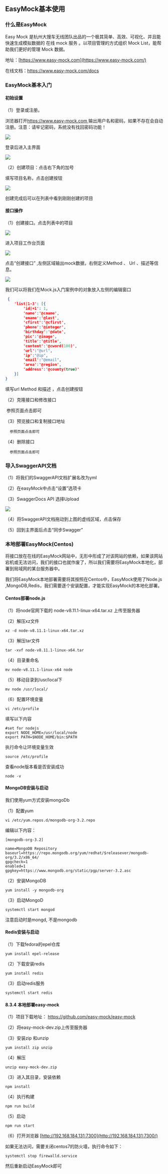 ## EasyMock基本使用

### 什么是EasyMock
Easy Mock 是杭州大搜车无线团队出品的一个极其简单、高效、可视化、并且能快速生成模拟数据的 在线 mock 服务 。以项目管理的方式组织 Mock List，能帮助我们更好的管理 Mock 数据。

地址：[https://www.easy-mock.com](https://www.easy-mock.com/)

在线文档：<https://www.easy-mock.com/docs>

### EasyMock基本入门
#### 初始设置

（1）登录或注册。

浏览器打开[https://www.easy-mock.com ](https://www.easy-mock.com/)输出用户名和密码，如果不存在会自动注册。注意：请牢记密码，系统没有找回密码功能！

![](assets/markdown-img-paste-20200124201218799.png)

登录后进入主界面

![](assets/markdown-img-paste-20200124201249333.png)

（2）创建项目：点击右下角的加号

填写项目名称，点击创建按钮

![](assets/markdown-img-paste-20200124201405979.png)

 创建完成后可以在列表中看到刚刚创建的项目

#### 接口操作

（1）创建接口。点击列表中的项目

![](assets/markdown-img-paste-20200124201509655.png)

进入项目工作台页面

![](assets/markdown-img-paste-20200124201534914.png)

点击“创建接口” ,左侧区域输出mock数据，右侧定义Method 、 Url 、描述等信息。

![](assets/markdown-img-paste-20200124201744876.png)

我们可以将我们在Mock.js入门案例中的对象放入左侧的编辑窗口

```json
 {
    'list|1-3': [{  
        'id|+1': 1,
        'name':'@cname',
        'ename':'@last',
        'cfirst':'@cfirst',
        'phone':'@integer',
        'birthday':'@date',
        'pic':'@image',
        'title':'@title',
        'content':'@cword(100)',
        'url':"@url",
        'ip':"@ip",
        'email':"@email",
        'area':'@region',
        'address':'@county(true)'
    }]
}
```

填写url	Method 和描述 ，点击创建按钮

（2）克隆接口和修改接口

​       参照页面点击即可

（3）预览接口和复制接口地址

 	  参照页面点击即可

（4）删除接口

 	  参照页面点击即可

### 导入SwaggerAPI文档
（1）将我们的SwaggerAPI文档扩展名改为yml

（2）在easyMock中点击“设置”选项卡

（3）SwaggerDocs API 选择Upload

![](assets/markdown-img-paste-20200124202051808.png)

（4）将SwaggerAPI文档拖动到上图的虚线区域，点击保存

（5）回到主界面后点击“同步Swagger”

### 本地部署EasyMock(Centos)
将接口放在在线的EasyMock网站中，无形中形成了对该网站的依赖，如果该网站宕机或无法访问，我们的接口也就作废了，所以我们需要将EasyMock本地化，部署到局域网的某台服务器中。

我们将EasyMock本地部署需要将其按照在Centos中，EasyMock使用了Node.js ,MongoDB,Redis，我们需要逐个安装配置，才能实现EasyMock的本地化部署。

#### Centos部署node.js

（1）将node官网下载的 node-v8.11.1-linux-x64.tar.xz 上传至服务器

（2）解压xz文件		

```shell
xz ‐d node‐v8.11.1‐linux‐x64.tar.xz
```

（3）解压tar文件

```shell
tar ‐xvf node‐v8.11.1‐linux‐x64.tar
```

（4）目录重命名

```shell
mv node‐v8.11.1‐linux‐x64 node
```

（5）移动目录到/usr/local下

```shell
mv node /usr/local/
```

（6）配置环境变量

```shell
vi /etc/profile
```

填写以下内容

```shell
#set for nodejs 
export NODE_HOME=/usr/local/node 
export PATH=$NODE_HOME/bin:$PATH
```

执行命令让环境变量生效

```shell
source /etc/profile
```

查看node版本看是否安装成功

```shell
node ‐v
```



#### MongoDB安装与启动

我们使用yum方式安装mongoDb

（1）配置yum

```shell
vi /etc/yum.repos.d/mongodb‐org‐3.2.repo
```

编辑以下内容：

```shell
[mongodb‐org‐3.2] 

name=MongoDB Repository 
baseurl=https://repo.mongodb.org/yum/redhat/$releasever/mongodb‐org/3.2/x86_64/
gpgcheck=1
enabled=1
gpgkey=https://www.mongodb.org/static/pgp/server‐3.2.asc
```

（2）安装MongoDB

```shell
yum install ‐y mongodb‐org
```

（3）启动MongoD

```shell
systemctl start mongod
```

注意启动时是mongd, 不是mongodb

#### Redis安装与启动

（1）下载fedora的epel仓库

```shell
yum install epel‐release
```

（2）下载安装redis

```shell
yum install redis
```

（3）启动redis服务

```shell
systemctl start redis
```

#### 8.3.4 本地部署easy-mock

（1）项目下载地址： <https://github.com/easy-mock/easy-mock>

（2）将easy-mock-dev.zip上传至服务器

（3）安装zip 和unzip

```shell
yum install zip unzip
```

（4）解压

```shell
unzip easy‐mock‐dev.zip
```

（3）进入其目录，安装依赖

```shell
npm install
```

（4）执行构建

```shell
npm run build
```

（5）启动

```shell
npm run start
```

（6）打开浏览器 [http://192.168.184.131:7300](http://192.168.184.131:7300/) 

如果无法访问，需要关闭centos7的防火墙，执行命令如下：

```shell
systemctl stop firewalld.service	
```

然后重新启动EasyMock即可





